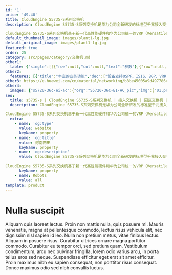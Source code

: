 ```yaml
---
id: '1'
price: '49.40'
title: CloudEngine S5735-S系列交换机
description: CloudEngine S5735-S系列交换机是华为公司全新研发的标准型千兆接入交换机，可以提供灵活的全千兆接入及固定万兆上行端口。

CloudEngine S5735-S系列交换机基于新一代高性能硬件和华为公司统一的VRP（Versatile Routing Platform）软件平台，具有增强的三层特性，简易的运行维护，灵活的以太组网，成熟的IPv6特性等特点，广泛应用于企业园区接入和汇聚、数据中心接入等多种应用场景。
default_thumbnail_image: images/plant1-lg.jpg
default_original_image: images/plant1-lg.jpg
featured: true
order: 25
category: src/pages/category/交换机.md
other1: 
  table: {"single":[[{"row":null,"col":null,"text":"参数"},{"row":null,"col":null,"text":"CloudEngine S5735-S24T4X"},{"row":null,"col":null,"text":"CloudEngine S5735-S24P4X"},{"row":null,"col":null,"text":"CloudEngine S5735-S32ST4X"},{"row":null,"col":null,"text":"CloudEngine S5735-S48T4X"},{"row":null,"col":null,"text":"CloudEngine S5735-S48P4X"},{"row":null,"col":null,"text":"CloudEngine S5735-S48S4X"}],[{"row":null,"col":null,"text":"包转发率"},{"row":null,"col":null,"text":"108/126Mpps"},{"row":null,"col":null,"text":"108/126Mpps"},{"row":null,"col":null,"text":"120/138Mpps"},{"row":null,"col":null,"text":"144/166Mpps"},{"row":null,"col":null,"text":"144/166Mpps"},{"row":null,"col":null,"text":"144/166Mpps"}],[{"row":null,"col":null,"text":"交换容量"},{"row":null,"col":null,"text":"336Gbps/3.36Tbps"},{"row":null,"col":null,"text":"336Gbps/3.36Tbps"},{"row":null,"col":null,"text":"432Gbps/4.32Tbps"},{"row":null,"col":null,"text":"432Gbps/4.32Tbps"},{"row":null,"col":null,"text":"432Gbps/4.32Tbps"},{"row":null,"col":null,"text":"432Gbps/4.32Tbps"}],[{"row":null,"col":null,"text":"固定端口"},{"row":null,"col":null,"text":"24个10/100/1000BASE-T以太网端口，4个万兆SFP+"},{"row":null,"col":null,"text":"24个10/100/1000BASE-T以太网端口，4个万兆SFP+"},{"row":null,"col":null,"text":"24个千兆SFP，8个10/100/1000BASE-T以太网端口，4个万兆SFP+"},{"row":null,"col":null,"text":"48个10/100/1000BASE-T以太网端口，4个万兆SFP+"},{"row":null,"col":null,"text":"48个10/100/1000BASE-T以太网端口，4个万兆SFP+"},{"row":null,"col":null,"text":"48个千兆SFP，4个万兆SFP+"}],[{"row":null,"col":null,"text":"PoE能力"},{"row":null,"col":null,"text":"不支持"},{"row":null,"col":null,"text":"支持"},{"row":null,"col":null,"text":"不支持"},{"row":null,"col":null,"text":"不支持"},{"row":null,"col":null,"text":"支持"},{"row":null,"col":null,"text":"不支持"}],[{"row":null,"col":null,"text":"MAC特性"},{"row":null,"col":"6","text":"遵循IEEE 802.1d标准\n支持MAC地址自动学习和老化\n支持静态、动态、黑洞MAC表项\n支持源MAC地址过滤"}],[{"row":null,"col":null,"text":"VLAN特性"},{"row":null,"col":"6","text":"支持4K个VLAN\n支持Guest VLAN、Voice VLAN\n支持GVRP协议\n支持MUX VLAN功能\n支持基于MAC/协议/IP子网/策略/端口的VLAN\n支持1:1和N:1 VLAN Mapping功能"}],[{"row":null,"col":null,"text":"IP路由"},{"row":null,"col":"6","text":"静态路由、RIPv1/2、RIPng、OSPF、OSPFv3、ECMP、ISIS、ISISv6、BGP、BGP4+"}],[{"row":null,"col":null,"text":"SVF极简运维"},{"row":null,"col":"6","text":"支持作为SVF Client零配置即插即用\n支持自动加载Client的大包和补丁\n支持业务一键式自动下发\nClient支持独立运行"}],[{"row":null,"col":null,"text":"互通性"},{"row":null,"col":"6","text":"VBST基于VLAN生成树协议（和PVST/PVST+/RPVST 互通）\nLNP 链路类型协商协议（和DTP相似功能）\nVCMP VLAN集中管理协议（和VTP相似功能）\n详细的互联互通认证与报告，请访问这里。"}]]}
other2:
  features: [{"title":"丰富的业务功能","dec":["设备支持OSPF、ISIS、BGP、VRRP等三层特性，满足的语音、视频和数据等业务的应用需求。"]},{"title":"极简网络运维","dec":["SVF将园区“核心/汇聚+接入交换机+AP”的网络架构虚拟为一台网元；SVF Client角色支持即插即用，极简网络运维。"]},{"title":"多样的可靠性保护","dec":["电源模块、风扇模块、上行链路冗余备份，极大地提升接入侧设备的可靠性，保障设备承载业务的稳定运行。"]}]
other3: https://e.huawei.com/cn/material/networking/b8be45005a9d49778648b57d5fc9b7a6
other4:
  images: {"s5720-36c-ei-ac":{"org":"S5720-36C-EI-AC_pic","img":["01.png","02.png","03.png","04.png","07.png","08.png"]}}
seo:
  title: s5735-s | CloudEngine S5735-S系列交换机 | 接入交换机 | 园区交换机 | 交换机 | 企业网络
  description: CloudEngine S5735-S系列交换机是华为公司全新研发的标准型千兆接入交换机，可以提供灵活的全千兆接入及固定万兆上行端口。

CloudEngine S5735-S系列交换机基于新一代高性能硬件和华为公司统一的VRP（Versatile Routing Platform）软件平台，具有增强的三层特性，简易的运行维护，灵活的以太组网，成熟的IPv6特性等特点，广泛应用于企业园区接入和汇聚、数据中心接入等多种应用场景。
  extra:
    - name: 'og:type'
      value: website
      keyName: property
    - name: 'og:title'
      value: 河南网田
      keyName: property
    - name: 'og:description'
      value: CloudEngine S5735-S系列交换机是华为公司全新研发的标准型千兆接入交换机，可以提供灵活的全千兆接入及固定万兆上行端口。

CloudEngine S5735-S系列交换机基于新一代高性能硬件和华为公司统一的VRP（Versatile Routing Platform）软件平台，具有增强的三层特性，简易的运行维护，灵活的以太组网，成熟的IPv6特性等特点，广泛应用于企业园区接入和汇聚、数据中心接入等多种应用场景。
      keyName: property
    - name: Robots
      value: all
template: product
---
```


# Nulla suscipit

Aliquam quis laoreet lectus. Proin non mattis nulla, quis posuere mi. Mauris venenatis, magna at pellentesque commodo, lectus risus vehicula elit, nec dignissim nisl sapien id leo. Nulla non pretium metus, vitae finibus lectus. Aliquam in posuere risus. Curabitur ultrices ornare magna porttitor commodo. Curabitur eu tempor orci, sed pretium quam. Vestibulum condimentum, arcu nec pulvinar fringilla, lorem odio varius arcu, in porta tellus eros sed neque. Suspendisse efficitur eget erat sit amet efficitur. Proin maximus nibh eu sapien consequat, non porttitor risus consequat. Donec maximus odio sed nibh convallis luctus.